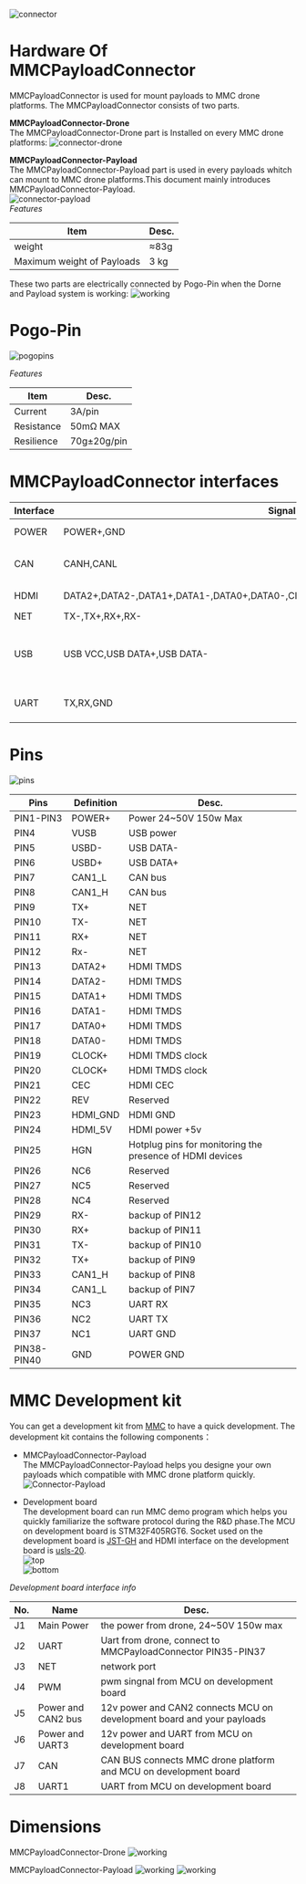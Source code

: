 ![connector](../resources/MMCPayloadConnector.png)
# Hardware Of MMCPayloadConnector
MMCPayloadConnector is used for mount payloads to MMC drone  platforms.
The MMCPayloadConnector consists of two parts.  

**MMCPayloadConnector-Drone**  
The MMCPayloadConnector-Drone part is Installed on every MMC drone platforms:
![connector-drone](../resources/connector-drone.png)  

**MMCPayloadConnector-Payload**  
The MMCPayloadConnector-Payload part is used in every payloads whitch can 
mount to MMC drone platforms.This document mainly introduces 
MMCPayloadConnector-Payload.  
![connector-payload](../resources/connector-payload.png)  
*Features*

|Item|Desc.|
|---|---|
|weight|≈83g|
|Maximum weight of Payloads|3 kg|

These two parts are electrically connected by Pogo-Pin when the Dorne and 
Payload system is working:
![working](../resources/connector-working.png)

# Pogo-Pin
![pogopins](../resources/pogopins-1.png)  

*Features*

|Item|Desc.|
|---|---|
|Current|3A/pin|
|Resistance|50mΩ MAX|
|Resilience|70g±20g/pin|

# MMCPayloadConnector interfaces

|Interface|Signal|Note|
|---|---|---|
|POWER|POWER+,GND|24~50V 3A|
|CAN|CANH,CANL|2.0 A and 2.0 B Active |
|HDMI|DATA2+,DATA2-,DATA1+,DATA1-,DATA0+,DATA0-,CLOCK+,CLOCK-,CEC,HDMI_GND,HDMI_5V,HGN|Full HD supported|
|NET|TX-,TX+,RX+,RX-|network|
|USB|USB VCC,USB DATA+,USB DATA-|**This USB port only for payload debug**|
|UART|TX,RX,GND|for speaker payload|

# Pins
![pins](../resources/pins.png)

|Pins|Definition|Desc.|
|---|---|---|
|PIN1-PIN3|POWER+|Power 24~50V 150w Max|
|PIN4|VUSB|USB power|
|PIN5|USBD-|USB DATA-|
|PIN6|USBD+|USB DATA+|
|PIN7|CAN1_L|CAN bus|
|PIN8|CAN1_H|CAN bus|
|PIN9|TX+|NET|
|PIN10|TX-|NET|
|PIN11|RX+|NET|
|PIN12|Rx-|NET|
|PIN13|DATA2+|HDMI TMDS|
|PIN14|DATA2-|HDMI TMDS|
|PIN15|DATA1+|HDMI TMDS|
|PIN16|DATA1-|HDMI TMDS|
|PIN17|DATA0+|HDMI TMDS|
|PIN18|DATA0-|HDMI TMDS|
|PIN19|CLOCK+|HDMI TMDS clock|
|PIN20|CLOCK+|HDMI TMDS clock|
|PIN21|CEC|HDMI CEC|
|PIN22|REV|Reserved|
|PIN23|HDMI_GND|HDMI GND|
|PIN24|HDMI_5V|HDMI power +5v|
|PIN25|HGN|Hotplug pins for monitoring the presence of HDMI devices|
|PIN26|NC6|Reserved|
|PIN27|NC5|Reserved|
|PIN28|NC4|Reserved|
|PIN29|RX-|backup of PIN12|
|PIN30|RX+|backup of PIN11|
|PIN31|TX-|backup of PIN10|
|PIN32|TX+|backup of PIN9|
|PIN33|CAN1_H|backup of PIN8|
|PIN34|CAN1_L|backup of PIN7|
|PIN35|NC3|UART RX|
|PIN36|NC2|UART TX|
|PIN37|NC1|UART GND|
|PIN38-PIN40|GND|POWER GND|

# MMC Development kit
You can get a development kit from [MMC](http://www.mmcuav.com/) to have a quick development.
The development kit contains the following components：  

* MMCPayloadConnector-Payload  
The MMCPayloadConnector-Payload helps you designe your own payloads which compatible with MMC 
drone platform quickly.  
![Connector-Payload](../resources/pogopin-2.jpeg)  

* Development board  
The development board can run MMC demo program which helps you quickly familiarize the 
software protocol during the R&D phase.The MCU on development board is STM32F405RGT6. 
Socket used on the development board is [JST-GH](../resources/JST-GH-SOCKET.pdf) and HDMI
interface on the development board is [usls-20](../resources/usls-20.pdf).  
![top](../resources/Top.png)  
![bottom](../resources/Buttom.png)  

*Development board interface info*

|No.|Name|Desc.|
|---|---|---|
|J1|Main Power|the power from drone, 24~50V 150w max|
|J2|UART|Uart from drone, connect to MMCPayloadConnector PIN35-PIN37|
|J3|NET|network port|
|J4|PWM|pwm singnal from MCU on development board|
|J5|Power and CAN2 bus|12v power and CAN2 connects MCU on development board and your payloads|
|J6|Power and UART3|12v power and UART from MCU on development board|
|J7|CAN|CAN BUS connects MMC drone platform and MCU on development board|
|J8|UART1|UART from MCU on development board |

# Dimensions

MMCPayloadConnector-Drone
![working](../resources/connector-drone-deminsion.png)

MMCPayloadConnector-Payload
![working](../resources/dimensions.png)
![working](../resources/dimensions-2.png)
